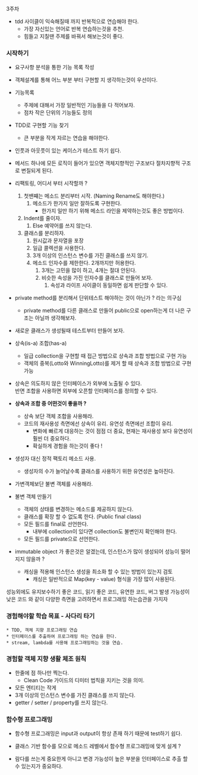 3주차
* tdd 사이클이 익숙해질때 까지 반복적으로 연습해야 한다.
	* 가장 자신있는 언어로 반복 연습하는것을 추천.
	* 힘들고 지칠땐 주제를 바꿔서 해보는것이 좋다.

### 시작하기
* 요구사항 분석을 통한 기능 목록 작성
* 객체설계를 통해 어느 부분 부터 구현할 지 생각하는것이 우선이다.

* 기능목록
	* 주제에 대해서 가장 일반적인 기능들을 다 적어보자.
	* 점차 작은 단위의 기능들도 정의

* TDD로 구현할 기능 찾기
	* 큰 부분을 작게 자르는 연습을 해야한다.

* 인풋과 아웃풋이 있는 케이스가 테스트 하기 쉽다.
* 메서드 하나에 모든 로직이 들어가 있으면 객체지향적인 구조보다 절차지향적 구조로 변질되게 된다.

* 리팩토링, 어디서 부터 시작할까 ?
	1. 첫밴쨰는 메소드 분리부터 시작. (Naming Rename도 해야한다.)
		1. 메소드가 한가지 일만 잘하도록 구현한다.
			* 한가지 일만 하기 위해 메소드 라인을 제약하는것도 좋은 방법이다.
	2. Indent를 줄이자.
		1. Else 예약어를 쓰지 않는다.
	3. 클래스를 분리하자.
		1. 원시값과 문자열을 포장
		2. 일급 콜렉션을 사용한다.
		3. 3개 이상의 인스턴스 변수를 가진 클래스를 쓰지 않기.
		4. 메소드 인자수를 제한한다. 2개까지만 허용한다.
			1. 3개는 고민을 많이 하고, 4개는 절대 안된다.
			2. 비슷한 속성을 가진 인자수를 클래스로 만들어 보자. 
				1. 속성과 라이프 사이클이 동일하면 쉽게 판단할 수 있다.
* private method를 분리해서 단위테스트 해야하는 것이 아닌가 ? 라는 의구심
	* private method를 다른 클래스로 만들어 public으로 open하는게 더 나은 구조는 아닐까 생각해보자.
* 새로운 클래스가 생성될때 테스트부터 만들어 보자.

* 상속(is-a) 조합(has-a)
	* 일급 collection을 구현할 때 접근 방법으로 상속과 조합 방법으로 구현 가능
	* 객체의 중복(Lotto와 WinningLotto)를 제거 할 때 상속과 조합 방법으로 구현 가능

* 상속은 의도하지 않은 인터페이스가 외부에 노출될 수 있다.  
반면 조합을 사용하면 외부에 오픈할 인터페이스를 정의할 수 있다.

* **상속과 조합 중 어떤것이 좋을까 ?**
	* 상속 보단 객체 조합을 사용해라.
	* 코드의 재사용성 측면에선 상속이 유리. 유연성 측면에선 조합이 유리.
		* 변화에 빠르게 대응하는 것이 점점 더 중요, 현재는 재사용성 보다 유연성이 훨씬 더 중요하다.
		* 확실하게 경험을 하는것이 좋다 !
* 생성자 대신 정적 팩토리 메소드 사용.
	* 생성자의 수가 늘어날수록 클래스를 사용하기 위한 유연성은 높아진다.
* 가변객체보단 불변 객체를 사용해라.
* 불변 객체 만들기
	* 객체의 상태를 변경하는 메소드를 제공하지 않는다.
	* 클래스를 확장 할 수 없도록 한다. (Public final class)
	* 모든 필드를 final로 선언한다.
		* 내부에 collection이 있다면 collection도 불변인지 확인해야 한다.
	* 모든 필드를 private으로 선언한다.
* immutable object 가 좋은것은 알겠는데, 인스턴스가 많이 생성되어 성능이 떨어지지 않을까 ?
	* 캐싱을 적용해 인스턴스 생성을 최소화 할 수 있는 방법이 있는지 검토
		* 캐싱은 일반적으로 Map(key - value) 형식을 가장 많이 사용된다.

성능외에도
유지보수하기 좋은 코드, 읽기 좋은 코드, 유연한 코드, 버그 발생 가능성이 낮은 코드 와 같이 다양한 측면을 고려하면서  프로그래밍 하는습관을 가지자

### 경험해야할 학습 목표 - 사다리 타기
	* TDD, 객체 지향 프로그래밍 연습
	* 인터페이스를 추출하여 프로그래밍 하는 연습을 한다.
	* stream, lambda를 사용해 프로그래밍하는 것을 연습.

### 경험할 객체 지향 생활 체조 원칙
* 한줄에 점 하나만  찍는다.
	* Clean Code 가이드의 디미터 법칙을 지키는 것을 의미.
* 모든 엔티티는 작게
* 3개 이상의 인스턴스 변수를 가진 클래스를 쓰지 않는다.
* getter / setter / property를 쓰지 않는다.

### 함수형 프로그래밍
* 함수형 프로그래밍은 input과 output이 항상 존재 하기 때문에 test하기 쉽다.

* 클래스 기반 함수를 모으로 메소드 레벨에서 함수형 프로그래밍에 맞게 설계 ?
* 람다를 쓰는게 중요한게 아니고 변경 가능성이 높은 부분을 인터페이스로 추출 할 수 있는지가 중요하다.